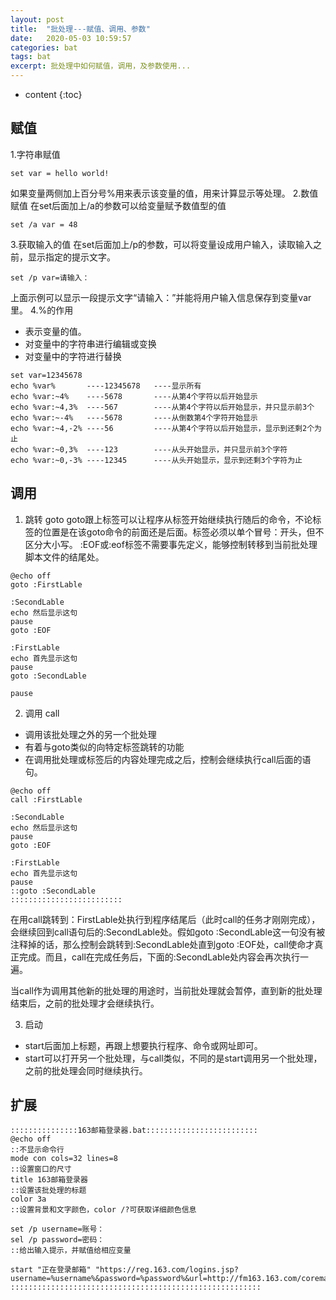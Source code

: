 ```yaml
---
layout: post
title:  "批处理---赋值、调用、参数"
date:   2020-05-03 10:59:57
categories: bat
tags: bat 
excerpt: 批处理中如何赋值，调用，及参数使用...
---
```

* content
{:toc}  

## 赋值

1.字符串赋值
```
set var = hello world!
```
如果变量两侧加上百分号%用来表示该变量的值，用来计算显示等处理。
2.数值赋值
在set后面加上/a的参数可以给变量赋予数值型的值
```
set /a var = 48
```
3.获取输入的值
在set后面加上/p的参数，可以将变量设成用户输入，读取输入之前，显示指定的提示文字。
```
set /p var=请输入：
```
上面示例可以显示一段提示文字“请输入：”并能将用户输入信息保存到变量var里。
4.%的作用
* 表示变量的值。
* 对变量中的字符串进行编辑或变换
* 对变量中的字符进行替换
```
set var=12345678
echo %var%       ----12345678   ----显示所有
echo %var:~4%    ----5678       ----从第4个字符以后开始显示
echo %var:~4,3%  ----567        ----从第4个字符以后开始显示，并只显示前3个
echo %var:~-4%   ----5678       ----从倒数第4个字符开始显示
echo %var:~4,-2% ----56         ----从第4个字符以后开始显示，显示到还剩2个为止
echo %var:~0,3%  ----123        ----从头开始显示，并只显示前3个字符
echo %var:~0,-3% ----12345      ----从头开始显示，显示到还剩3个字符为止
```

## 调用

1. 跳转 goto
goto跟上标签可以让程序从标签开始继续执行随后的命令，不论标签的位置是在该goto命令的前面还是后面。标签必须以单个冒号：开头，但不区分大小写。
:EOF或:eof标签不需要事先定义，能够控制转移到当前批处理脚本文件的结尾处。

```
@echo off
goto :FirstLable

:SecondLable
echo 然后显示这句
pause
goto :EOF

:FirstLable
echo 首先显示这句
pause
goto :SecondLable

pause
```

2. 调用 call

* 调用该批处理之外的另一个批处理
* 有着与goto类似的向特定标签跳转的功能
* 在调用批处理或标签后的内容处理完成之后，控制会继续执行call后面的语句。

```
@echo off
call :FirstLable

:SecondLable
echo 然后显示这句
pause
goto :EOF

:FirstLable
echo 首先显示这句
pause
::goto :SecondLable
:::::::::::::::::::::::::
```

在用call跳转到：FirstLable处执行到程序结尾后（此时call的任务才刚刚完成），会继续回到call语句后的:SecondLable处。假如goto :SecondLable这一句没有被注释掉的话，那么控制会跳转到:SecondLable处直到goto :EOF处，call使命才真正完成。而且，call在完成任务后，下面的:SecondLable处内容会再次执行一遍。

当call作为调用其他新的批处理的用途时，当前批处理就会暂停，直到新的批处理结束后，之前的批处理才会继续执行。

3. 启动

* start后面加上标题，再跟上想要执行程序、命令或网址即可。
* start可以打开另一个批处理，与call类似，不同的是start调用另一个批处理，之前的批处理会同时继续执行。

## 扩展

```
:::::::::::::::163邮箱登录器.bat:::::::::::::::::::::::::
@echo off
::不显示命令行
mode con cols=32 lines=8
::设置窗口的尺寸
title 163邮箱登录器
::设置该批处理的标题
color 3a
::设置背景和文字颜色，color /?可获取详细颜色信息

set /p username=账号：
sel /p password=密码：
::给出输入提示，并赋值给相应变量

start "正在登录邮箱" "https://reg.163.com/logins.jsp?username=%username%&password=%password%&url=http://fm163.163.com/coremail/fcg/ntesdoor2"
::::::::::::::::::::::::::::::::::::::::::::::::::::::::

```
